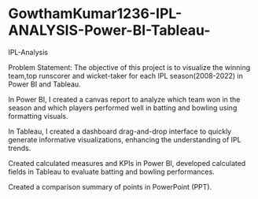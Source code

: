 # GowthamKumar1236-IPL-ANALYSIS-Power-BI-Tableau-

IPL-Analysis

Problem Statement: The objective of this project is to visualize the winning team,top runscorer and wicket-taker for each IPL season(2008-2022) in Power BI and Tableau.

In Power BI, I created a canvas report to analyze which team won in the season and which players performed well in batting and bowling using formatting visuals.

In Tableau, I created a dashboard drag-and-drop interface to quickly generate informative visualizations, enhancing the understanding of IPL trends.

Created calculated measures and KPIs in Power BI, developed calculated fields in Tableau to evaluate batting and bowling performances.

Created a comparison summary of points in PowerPoint (PPT).
